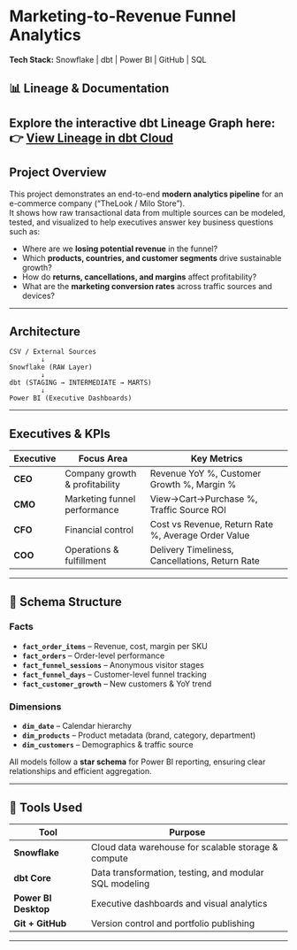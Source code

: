 #  Marketing-to-Revenue Funnel Analytics  
**Tech Stack:** Snowflake | dbt | Power BI | GitHub | SQL  
## 📊 Lineage & Documentation

Explore the interactive dbt Lineage Graph here:  
👉 [View Lineage in dbt Cloud]( https://ibttihal-94.github.io/Marketing-Funnel-Snowflake-/)
---

##  Project Overview
This project demonstrates an end-to-end **modern analytics pipeline** for an e-commerce company (“TheLook / Milo Store”).  
It shows how raw transactional data from multiple sources can be modeled, tested, and visualized to help executives answer key business questions such as:

- Where are we **losing potential revenue** in the funnel?  
- Which **products, countries, and customer segments** drive sustainable growth?  
- How do **returns, cancellations, and margins** affect profitability?  
- What are the **marketing conversion rates** across traffic sources and devices?

---

##  Architecture
```text
CSV / External Sources
        ↓
Snowflake (RAW Layer)
        ↓
dbt (STAGING → INTERMEDIATE → MARTS)
        ↓
Power BI (Executive Dashboards)
```

---


##  Executives & KPIs

| Executive | Focus Area | Key Metrics |
|------------|-------------|--------------|
| **CEO** | Company growth & profitability | Revenue YoY %, Customer Growth %, Margin % |
| **CMO** | Marketing funnel performance | View→Cart→Purchase %, Traffic Source ROI |
| **CFO** | Financial control | Cost vs Revenue, Return Rate %, Average Order Value |
| **COO** | Operations & fulfillment | Delivery Timeliness, Cancellations, Return Rate |

---

## 🧩 Schema Structure

### Facts
- **`fact_order_items`** – Revenue, cost, margin per SKU  
- **`fact_orders`** – Order-level performance  
- **`fact_funnel_sessions`** – Anonymous visitor stages  
- **`fact_funnel_days`** – Customer-level funnel tracking  
- **`fact_customer_growth`** – New customers & YoY trend  

### Dimensions
- **`dim_date`** – Calendar hierarchy  
- **`dim_products`** – Product metadata (brand, category, department)  
- **`dim_customers`** – Demographics & traffic source  

All models follow a **star schema** for Power BI reporting, ensuring clear relationships and efficient aggregation.

---

## 🧰 Tools Used

| Tool | Purpose |
|------|----------|
| **Snowflake** | Cloud data warehouse for scalable storage & compute |
| **dbt Core** | Data transformation, testing, and modular SQL modeling |
| **Power BI Desktop** | Executive dashboards and visual analytics |
| **Git + GitHub** | Version control and portfolio publishing |
---

